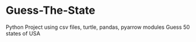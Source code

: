 # Guess-The-State
Python Project using csv files, turtle, pandas, pyarrow modules 
Guess 50 states of USA 
